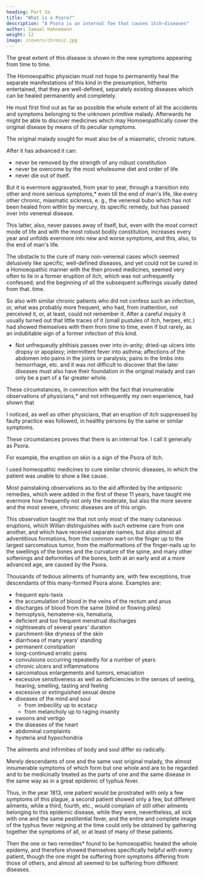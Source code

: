```yaml
---
heading: Part 3a
title: "What is a Psora?"
description: "A Psora is an internal foe that causes itch-diseases"
author: Samuel Hahnemann
weight: 12
image: /covers/chronic.jpg
---
```



The great extent of this disease is shown in the new symptoms appearing from time to time. 

The Homoeopathic physician must not hope to permanently heal the separate manifestations of this kind in the presumption, hitherto entertained, that they are well-defined, separately existing diseases which can be healed permanently and completely. 

He must first find out as far as possible the whole extent of all the accidents and symptoms belonging to the unknown primitive malady. Afterwards he might be able to discover medicines which may Homoeopathically cover the original disease by means of its peculiar symptoms.

<!-- By this method he may then be able victoriously to heal and wipe out the malady in its whole extent, consequently also its separate members; that is, all the fragments of a disease appearing in so many various forms. -->

The original malady sought for must also be of a miasmatic, chronic nature.

After it has advanced it can:
- never be removed by the strength of any robust constitution
- never be overcome by the most wholesome diet and order of life
- never die out of itself. 

But it is evermore aggravated, from year to year, through a transition into other and more serious symptoms,* even till the end of man's life, like every other chronic, miasmatic sickness, e. g., the venereal bubo which has not been healed from within by mercury, its specific remedy, but has passed over into venereal disease. 

This latter, also, never passes away of itself, but, even with the most correct mode of life and with the most robust bodily constitution, increases every year and unfolds evermore into new and worse symptoms, and this, also, to the end of man's life.

The obstacle to the cure of many non-venereal cases which seemed delusively like specific, well-defined diseases, and yet could not be cured in a Homoeopathic manner with the then proved medicines, seemed very often to lie in a former eruption of itch, which was not unfrequently confessed; and the beginning of all the subsequent sufferings usually dated from that. time.

So also with similar chronic patients who did not confess such an infection, or, what was probably more frequent, who had, from inattention, not perceived it, or, at least, could not remember it. After a careful inquiry it usually turned out that little traces of it (small pustules of itch, herpes, etc.) had showed themselves with them from time to time, even if but rarely, as an indubitable sign of a former infection of this kind.

* Not unfrequeutly phthisis passes over into in-anity; dried-up ulcers into dropsy or apoplexy; intermittent fever into asthma; affections of the abdomen into pains in the joints or paralysis; pains in the limbs into hemorrhage, etc. and it was not difficult to discover that the later diseases must also have their foundation in the original malady and can only be a part of a far greater whole.

These circumstances, in connection with the fact that innumerable observations of physicians,* and not infrequently my own experience, had shown that 

I noticed, as well as other physicians, that an eruption of itch suppressed by faulty practice was followed, in healthy persons by the same or similar symptoms.
 <!-- or one which had disappeared from the skin through other means -->

These circumstances proves that there is an internal foe. I call it generally as Psora. 

For example, the eruption on skin is a sign of the Psora of itch. 

<!-- Gradually I discovered more effective means against this original malady that caused so many complaints; against this malady which may be called by the general name of Psora; i. e., against the internal itch disease with or without its attendant eruption on the skin.  -->

I used homeopathic medicines to cure similar chronic diseases, in which the patient was unable to show a like cause.

<!-- It then became manifest to me, through the aid afforded when using these medicines in , that also these cases in which the patient remembered no infection of this kind were of necessity caused by a Psora with which he had been infected, perhaps, even in his cradle, or in some other way that had escaped his memory; and this often received corroboration on a more careful inquiry with the parents or aged relatives. -->

<!-- *So also, more lately, Von Autenrieth (in Tubinger Blatter fur Naturwissenschaft und Arztteikmide, 2 vol., 2d part). -->


Most painstaking observations as to the aid afforded by the antipsoric remedies, which were added in the first of these 11 years, have taught me evermore how frequently not only the moderate, but also the more severe and the most severe, chronic diseases are of this origin. 

This observation taught me that not only most of the many cutaneous eruptions, which Willan distinguishes with such extreme care from one another, and which have received separate names, but also almost all adventitious formations, from the common wart on the finger up to the largest sarcomatous tumor, from the malformations of the finger-nails up to the swellings of the bones and the curvature of the spine, and many other softenings and deformities of the bones, both at an early and at a more advanced age, are caused by the Psora. 


Thousands of tedious ailments of humanity are, with few exceptions, true descendants of this many-formed Psora alone. Examples are:
- frequent epis-taxis
- the accumulation of blood in the veins of the rectum and anus
- discharges of blood from the same (blind or flowing piles)
- hemoptysis, hemateme-sis, hematuria,
- deficient and too frequent menstrual discharges
- nightsweats of several years' duration
- parchment-like dryness of the skin
- diarrhoea of many years' standing
- permanent constipation
- long-continued erratic pains
- convulsions occurring repeatedly for a number of years
- chronic ulcers and inflammations
- sarcomatous enlargements and tumors, emaciation
- excessive sensitiveness as well as deficiencies in the senses of seeing, hearing, smelling, tasting and feeling
- excessive or extinguished sexual desire
- diseases of the mind and soul
  - from imbecility up to ecstacy
  - from melancholy up to raging insanity
- swoons and vertigo
- the diseases of the heart
- abdominal complaints 
- hysteria and hypochondria


<!-- I was thus instructed by my continued observations, comparisons and experiments in the last years that  -->

The ailments and infirmities of body and soul differ so radically.

<!-- , and which, with different patients, appear so very unlike (if they do not belong to the two venereal diseases, syphilis and sycosis) are but partial manifestations of the ancient miasma of leprosy and itch; -->

Merely descendants of one and the same vast original malady, the almost innumerable symptoms of which form but one whole and are to be regarded and to be medicinally treated as the parts of one and the same disease in the same way as in a great epidemic of typhus fever. 

Thus, in the year 1813, one patient would be prostrated with only a few symptoms of this plague, a second patient showed only a few, but different ailments, while a third, fourth, etc., would complain of still other ailments belonging to this epidemic disease, while they were, nevertheless, all sick with one and the same pestilential fever, and the entire and complete image of the typhus fever reigning at the time could only be obtained by gathering together the symptoms of all, or at least of many of these patients. 

Then the one or two remedies* found to be homoeopathic healed the whole epidemy, and therefore showed themselves specifically helpful with every patient, though the one might be suffering from symptoms differing from those of others, and almost all seemed to be suffering from different diseases.
